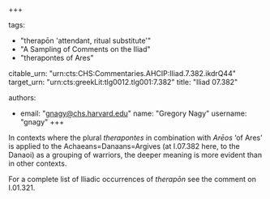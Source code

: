 +++

tags:
- "therapōn &#39;attendant, ritual substitute&#39;"
- "A Sampling of Comments on the Iliad"
- "therapontes of Ares"

citable_urn: "urn:cts:CHS:Commentaries.AHCIP:Iliad.7.382.ikdrQ44"
target_urn: "urn:cts:greekLit:tlg0012.tlg001:7.382"
title: "Iliad 07.382"

authors:
- email: "gnagy@chs.harvard.edu"
  name: "Gregory Nagy"
  username: "gnagy"
+++

<p>In contexts where the plural <em>therapontes</em> in combination with <em>Arēos</em> ‘of Ares’ is applied to the Achaeans=Danaans=Argives (at I.07.382 here, to the Danaoi) as a grouping of warriors, the deeper meaning is more evident than in other contexts.</p><p>For a complete list of Iliadic occurrences of <em>therapōn</em> see the comment on I.01.321.</p>